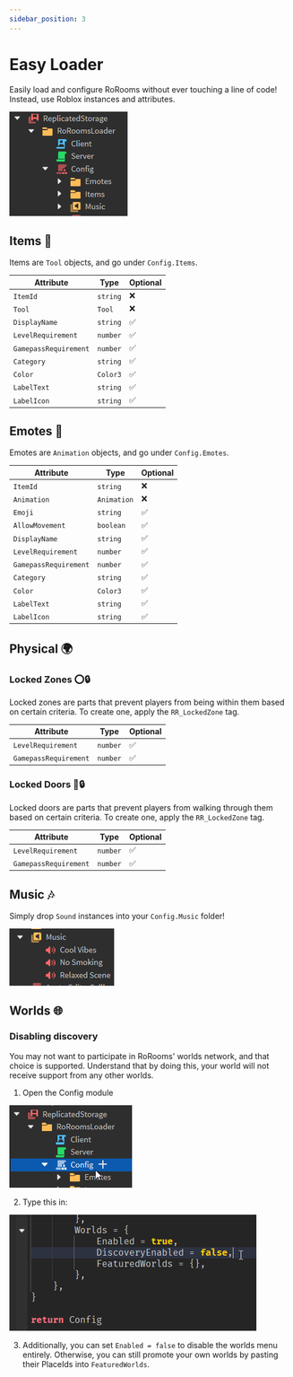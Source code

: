```yaml
---
sidebar_position: 3
---
```


# Easy Loader

Easily load and configure RoRooms without ever touching a line of code! Instead, use Roblox instances and attributes.

![alt text](image.png)

## Items 🔧

Items are `Tool` objects, and go under `Config.Items`.

| Attribute             | Type     | Optional |
| --------------------- | -------- | -------- |
| `ItemId`              | `string` | ❌        |
| `Tool`                | `Tool`   | ❌        |
| `DisplayName`         | `string` | ✅        |
| `LevelRequirement`    | `number` | ✅        |
| `GamepassRequirement` | `number` | ✅        |
| `Category`            | `string` | ✅        |
| `Color`               | `Color3` | ✅        |
| `LabelText`           | `string` | ✅        |
| `LabelIcon`           | `string` | ✅        |

## Emotes 💃

Emotes are `Animation` objects, and go under `Config.Emotes`.

| Attribute             | Type        | Optional |
| --------------------- | ----------- | -------- |
| `ItemId`              | `string`    | ❌        |
| `Animation`           | `Animation` | ❌        |
| `Emoji`               | `string`    | ✅        |
| `AllowMovement`       | `boolean`   | ✅        |
| `DisplayName`         | `string`    | ✅        |
| `LevelRequirement`    | `number`    | ✅        |
| `GamepassRequirement` | `number`    | ✅        |
| `Category`            | `string`    | ✅        |
| `Color`               | `Color3`    | ✅        |
| `LabelText`           | `string`    | ✅        |
| `LabelIcon`           | `string`    | ✅        |

## Physical 🌍

### Locked Zones ⭕🔒

Locked zones are parts that prevent players from being within them based on certain criteria. To create one, apply the `RR_LockedZone` tag.

| Attribute             | Type     | Optional |
| --------------------- | -------- | -------- |
| `LevelRequirement`    | `number` | ✅        |
| `GamepassRequirement` | `number` | ✅        |

### Locked Doors 🚪🔒

Locked doors are parts that prevent players from walking through them based on certain criteria. To create one, apply the `RR_LockedZone` tag.

| Attribute             | Type     | Optional |
| --------------------- | -------- | -------- |
| `LevelRequirement`    | `number` | ✅        |
| `GamepassRequirement` | `number` | ✅        |

## Music 🎶

Simply drop `Sound` instances into your `Config.Music` folder!

![alt text](image-1.png)

## Worlds 🌐

### Disabling discovery

You may not want to participate in RoRooms' worlds network, and that choice is supported. Understand that by doing this, your world will not receive support from any other worlds.

1. Open the Config module

![alt text](image-2.png)

2. Type this in:

![alt text](image-4.png)

3. Additionally, you can set `Enabled = false` to disable the worlds menu entirely. Otherwise, you can still promote your own worlds by pasting their PlaceIds into `FeaturedWorlds`.